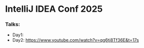 # IntelliJ IDEA Conf 2025
### Talks:
* Day1: 
* Day2: https://www.youtube.com/watch?v=qg6tj8Tf36E&t=17s




